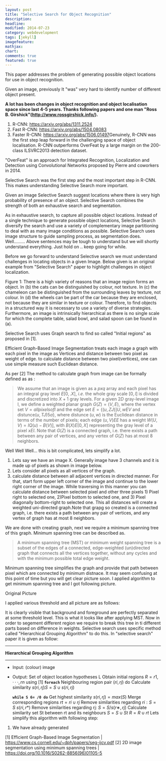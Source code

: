 ```yaml
---
layout: post
title: "Selective Search for Object Recognition"
description:
headline:
modified: 2014-07-23
category: webdevelopment
tags: [jekyll]
imagefeature:
mathjax:
chart:
comments: true
featured: true
---
```


This paper addresses the problem of generating possible object locations for use in object recognition.

Given an image, previously It "was" very hard to identify number of different object present.

**A lot has been changes in object recognition and  object localisation space since last 4-5 years. Thanks following papers and one man "Ross B. Girshick"(http://www.rossgirshick.info/).**

1) R-CNN: https://arxiv.org/abs/1311.2524​
2) Fast R-CNN: https://arxiv.org/abs/1504.08083​
3) Faster R-CNN: https://arxiv.org/abs/1506.01497​
Genuinely, R-CNN was the first step leap forward in the challenging space of object localisation. R-CNN outperforms OverFeat by a large margin on the 200-class ILSVRC2013 detection dataset.

"OverFeat" is an approach for Integrated Recognition, Localization and Detection using Convolutional Networks  proposed by Pierre  and coworkers in 2014.

Selective Search was the first step and the most important step in R-CNN. This makes understanding Selective Search more important.

Given an image Selective Search suggest locations where there is very high probability of presence of an object. Selective Search combines the strength of both an exhaustive search and segmentation.

As in exhaustive search, to capture all possible object locations. Instead of a single technique to generate possible object locations, Selective Search diversify the search and use a variety of complementary image partitioning to deal with as many image conditions as possible.
Selective Search uses image structure to guide sampling process, as segmentation does.
Well......... Above sentences may be tough to understand but we will shortly understand everything. Just hold on .. keep going for while.

Before we go forward to understand Selective search we must understand challenges in locating objects in a given Image. Below given is an original example from "Selective Search" paper to highlight challenges in object localization.

Figure 1: There is a high variety of reasons that an image region forms an object. In (b) the cats can be distinguished by colour, not texture. In (c) the chameleon can be distinguished from the surrounding leaves by texture, not colour. In (d) the wheels can be part of the car because they are enclosed, not because they are similar in texture or colour. Therefore, to find objects in a structured way it is necessary to use a variety of diverse strategies. Furthermore, an image is intrinsically hierarchical as there is no single scale for which the complete table, salad bowl, and salad spoon can be found in (a).

Selective Search uses Graph search to find so called "Initial regions" as proposed in [1].

Efficient Graph-Based Image Segmentation treats each image a graph with each pixel in the image as Vertices and distance between two pixel as weight of edge.
to calculate distance between two pixel(vertices), one can use simple measure such Euclidean distance.

As per [2] The method to calculate graph from image can be formally defined as as :

> We assume that an image is given as a $p x q$ array and each pixel has an integral gray level $E [0,.X]$, $i.e.$ the whole gray scale $[0, l]$ is divided and discretized into $X + 1$ gray levels. For a given $2D$ gray-level image I, we define a weighted planar graph $G(Z) = (V,E)$, where the vertex set $V = {all pixels of I}$ and the edge set $E = \{(u, ZJ)]U, w E V$ and distunce$(u, TJ) 5 a\}$, where distunce $(u, w)$ is the Euclidean distance in terms of the number of pixels; each edge $(u, V) E E$ has a weight $W(U, V) = IQ(u) - B(V)]$, with $B(X) E [0, X]$ representing the gray level of a pixel $x E I$. Note that $G(Z)$ is a connected
graph, i.e. there exists a path between any pair of
vertices, and any vertex of $G(Z)$ has at most 8 neighbors.

Well Well Well... this is bit complicated, lets simplify a lot.
1) Lets say we have an image X. Generally image have 3 channels and it is made up of pixels as shown in image below.
2) Lets consider all pixels as all vertices of the graph.
3) calculate distance between all adjacent vertices in directed manner. For that, start form upper left corner of the image
and continue to the lower right corner of the image. While traversing in this manner you can calculate distance
between selected pixel and other three pixels 1) Pixel right to selected one, 2)Pixel bottom to selected one, and 3) Pixel diagonally bottom-right to selected one.
This all distances will create a weighted uni-directed graph.Note that grapg so created is a connected graph, i.e. there exists a path between any pair of
vertices, and any vertex of graph has at most 8 neighbors.

We are done with creating graph, next we require a minimum spanning tree of this graph. Minimum spanning tree can be described as.

>A minimum spanning tree (MST) or minimum weight spanning tree is a subset of the edges of a connected, edge-weighted (un)directed graph that connects all the vertices together, without any cycles and with the minimum possible total edge weight.

Minimum spanning tree simplifies the graph and provide that path between pixel which are connected by minimum distnace. It may
seem confusing at this point of time but you will get clear picture soon. I applied algorithm to get minimum spanning tree and I got following picture.

Original Picture

I applied various threshold and all picture are as follows:


It is clearly visible that background and foreground are perfectly separated at some threshold level.
This is what it looks like after applying MST.
Now in order to segement different region we require to break this tree in ti different parts based on
difference in weights. Selective search uses specific method called "Hierarchical Grouping Algorithm" to do this. In "selective search" paper it is given as follow:
___
**Hierarchical Grouping Algorithm**
___
* Input: (colour) image
* Output: Set of object location hypotheses L
 Obtain initial regions $R = {r1,··· ,rn}$ using [1]
**`foreach`**
  Neighbouring region pair $(ri,rj)$ do
 Calculate similarity $s(ri,rj) S = S∪s(ri,rj)$

  **`while S 6= /0 do`**
Get highest similarity $s(ri,rj) = max(S)$
Merge corresponding regions $rt = ri ∪rj$
Remove similarities regarding $ri: S = S \ s(ri,r$*)
Remove similarities regarding rj: $S = S/s(r$∗$,rj)$
Calculate similarity set St between rt and its neighbours
$S = S∪St$
$R = R∪rt$
Lets simplify this algorithm with following step:
1)  We have already generated


[1] Efficient Graph-Based Image Segmentation | https://www.cs.cornell.edu/~dph/papers/seg-ijcv.pdf
[2] 2D image segmentation using minimum spanning trees | https://doi.org/10.1016/S0262-8856(96)01105-5
